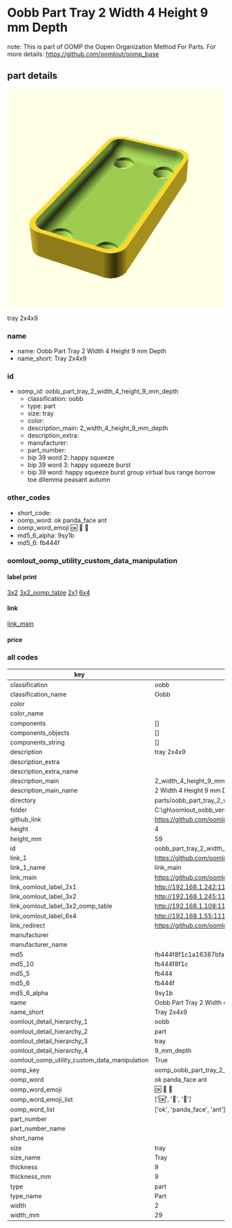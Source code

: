 # Oobb Part Tray 2 Width 4 Height 9 mm Depth  

note: This is part of OOMP the Oopen Organization Method For Parts. For more details: https://github.com/oomlout/oomp_base

##  part details
  

[![](3dpr.png)](3dpr.png)

tray 2x4x9



### name
* name: Oobb Part Tray 2 Width 4 Height 9 mm Depth
* name_short: Tray 2x4x9 
### id
* oomp_id: oobb_part_tray_2_width_4_height_9_mm_depth
  * classification: oobb
  * type: part
  * size: tray
  * color: 
  * description_main: 2_width_4_height_9_mm_depth
  * description_extra: 
  * manufacturer: 
  * part_number: 
  * bip 39 word 2: happy squeeze
  * bip 39 word 3: happy squeeze burst
  * bip 39 word: happy squeeze burst group virtual bus range borrow toe dilemma peasant autumn

### other_codes
* short_code: 
* oomp_word: ok panda_face ant
* oomp_word_emoji :ok: :panda_face: :ant:
* md5_6_alpha: 9sy1b
* md5_6: fb444f






### oomlout_oomp_utility_custom_data_manipulation
#### label print
[3x2](http://192.168.1.245:1112/?label=oomp%209sy1b)
[3x2_oomp_table](http://192.168.1.108:1112/?label=oomp%209sy1b)
[2x1](http://192.168.1.242:1112/?label=oomp%209sy1b)
[6x4](http://192.168.1.55:1112/?label=oomp%209sy1b)    

#### link

[link_main](https://github.com/oomlout/oomlout_oobb_version_4_generated_parts/tree/main/navigation_oomp/oobb/part/tray/2_width_4_height_9_mm_depth/part)                              

#### price







### all codes 
| key | value |  
| --- | --- |  
| classification | oobb |  
| classification_name | Oobb |  
| color |  |  
| color_name |  |  
| components | [] |  
| components_objects | [] |  
| components_string | [] |  
| description | tray 2x4x9 |  
| description_extra |  |  
| description_extra_name |  |  
| description_main | 2_width_4_height_9_mm_depth |  
| description_main_name | 2 Width 4 Height 9 mm Depth |  
| directory | parts/oobb_part_tray_2_width_4_height_9_mm_depth |  
| folder | C:\gh\oomlout_oobb_version_4_generated_parts\parts\oobb_part_tray_2_width_4_height_9_mm_depth |  
| github_link | https://github.com/oomlout/oomlout_oomp_part_src/tree/main/parts/oobb_part_tray_2_width_4_height_9_mm_depth |  
| height | 4 |  
| height_mm | 59 |  
| id | oobb_part_tray_2_width_4_height_9_mm_depth |  
| link_1 | https://github.com/oomlout/oomlout_oobb_version_4_generated_parts/tree/main/navigation_oomp/oobb/part/tray/2_width_4_height_9_mm_depth/part |  
| link_1_name | link_main |  
| link_main | https://github.com/oomlout/oomlout_oobb_version_4_generated_parts/tree/main/navigation_oomp/oobb/part/tray/2_width_4_height_9_mm_depth/part |  
| link_oomlout_label_2x1 | http://192.168.1.242:1112/?label=oomp%209sy1b |  
| link_oomlout_label_3x2 | http://192.168.1.245:1112/?label=oomp%209sy1b |  
| link_oomlout_label_3x2_oomp_table | http://192.168.1.108:1112/?label=oomp%209sy1b |  
| link_oomlout_label_6x4 | http://192.168.1.55:1112/?label=oomp%209sy1b |  
| link_redirect | https://github.com/oomlout/oomlout_oobb_version_4_generated_parts/tree/main/parts/oobb_tray_02_04_09 |  
| manufacturer |  |  
| manufacturer_name |  |  
| md5 | fb444f8f1c1a16387bfa366e3db4e347 |  
| md5_10 | fb444f8f1c |  
| md5_5 | fb444 |  
| md5_6 | fb444f |  
| md5_6_alpha | 9sy1b |  
| name | Oobb Part Tray 2 Width 4 Height 9 mm Depth |  
| name_short | Tray 2x4x9  |  
| oomlout_detail_hierarchy_1 | oobb |  
| oomlout_detail_hierarchy_2 | part |  
| oomlout_detail_hierarchy_3 | tray |  
| oomlout_detail_hierarchy_4 | 9_mm_depth |  
| oomlout_oomp_utility_custom_data_manipulation | True |  
| oomp_key | oomp_oobb_part_tray_2_width_4_height_9_mm_depth |  
| oomp_word | ok panda_face ant |  
| oomp_word_emoji | :ok: :panda_face: :ant: |  
| oomp_word_emoji_list | [':ok:', ':panda_face:', ':ant:'] |  
| oomp_word_list | ['ok', 'panda_face', 'ant'] |  
| part_number |  |  
| part_number_name |  |  
| short_name |  |  
| size | tray |  
| size_name | Tray |  
| thickness | 9 |  
| thickness_mm | 9 |  
| type | part |  
| type_name | Part |  
| width | 2 |  
| width_mm | 29 |  
